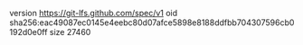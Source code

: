 version https://git-lfs.github.com/spec/v1
oid sha256:eac49087ec0145e4eebc80d07afce5898e8188ddfbb704307596cb0192d0e0ff
size 27460
